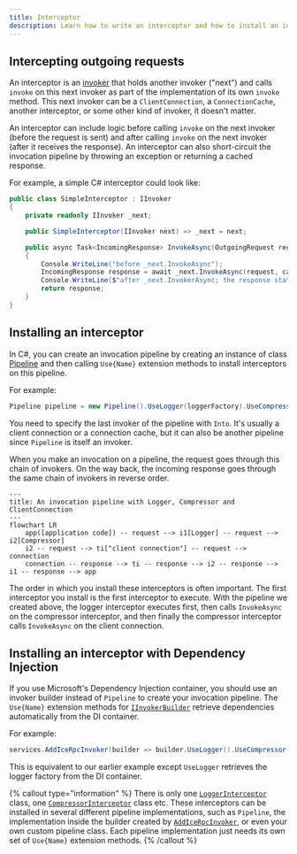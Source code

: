 ```yaml
---
title: Interceptor
description: Learn how to write an interceptor and how to install an interceptor in your invocation pipeline.
---
```


## Intercepting outgoing requests

An interceptor is an [invoker](../invocation-pipeline#the-invoker-abstraction) that holds another invoker ("next") and
calls `invoke` on this next invoker as part of the implementation of its own `invoke` method. This next invoker can be
 a `ClientConnection`, a `ConnectionCache`, another interceptor, or some other kind of invoker, it doesn't matter.

An interceptor can include logic before calling `invoke` on the next invoker (before the request is sent) and after
calling `invoke` on the next invoker (after it receives the response). An interceptor can also short-circuit the
invocation pipeline by throwing an exception or returning a cached response.

For example, a simple C# interceptor could look like:

```csharp
public class SimpleInterceptor : IInvoker
{
    private readonly IInvoker _next;

    public SimpleInterceptor(IInvoker next) => _next = next;

    public async Task<IncomingResponse> InvokeAsync(OutgoingRequest request, CancellationToken cancellationToken)
    {
        Console.WriteLine("before _next.InvokeAsync");
        IncomingResponse response = await _next.InvokeAsync(request, cancellationToken);
        Console.WriteLine($"after _next.InvokerAsync; the response status code is {response.StatusCode}");
        return response;
    }
}
```

## Installing an interceptor

In C#, you can create an invocation pipeline by creating an instance of class [Pipeline][csharp-pipeline] and then
calling `Use{Name}` extension methods to install interceptors on this pipeline.

For example:

```csharp
Pipeline pipeline = new Pipeline().UseLogger(loggerFactory).UseCompressor().Into(clientConnection);
```

You need to specify the last invoker of the pipeline with `Into`. It's usually a client connection or a connection
cache, but it can also be another pipeline since `Pipeline` is itself an invoker.

When you make an invocation on a pipeline, the request goes through this chain of invokers. On the way back, the
incoming response goes through the same chain of invokers in reverse order.

```mermaid
---
title: An invocation pipeline with Logger, Compressor and ClientConnection
---
flowchart LR
    app([application code]) -- request --> i1[Logger] -- request --> i2[Compressor]
    i2 -- request --> ti["client connection"] -- request --> connection
    connection -- response --> ti -- response --> i2 -- response --> i1 -- response --> app
```

The order in which you install these interceptors is often important. The first interceptor you install is the first
interceptor to execute. With the pipeline we created above, the logger interceptor executes first, then calls
`InvokeAsync` on the compressor interceptor, and then finally the compressor interceptor calls `InvokeAsync` on the
client connection.

## Installing an interceptor with Dependency Injection

If you use Microsoft's Dependency Injection container, you should use an invoker builder instead of `Pipeline` to
create your invocation pipeline. The `Use{Name}` extension methods for [`IInvokerBuilder`][invoker-builder]
retrieve dependencies automatically from the DI container.

For example:

```csharp
services.AddIceRpcInvoker(builder => builder.UseLogger().UseCompressor().Into<ClientConnection>())
```

This is equivalent to our earlier example except `UseLogger` retrieves the logger factory from the DI container.

{% callout type="information" %}
There is only one [`LoggerInterceptor`][logger-interceptor] class, one [`CompressorInterceptor`][compressor-interceptor]
class etc. These interceptors can be installed in several different pipeline implementations, such as `Pipeline`, the
implementation inside the builder created by [`AddIceRpcInvoker`][add-icerpc-invoker], or even your own custom pipeline
class. Each pipeline implementation just needs its own set of `Use{Name}` extension methods.
{% /callout %}

[add-icerpc-invoker]: csharp:IceRpc.Extensions.DependencyInjection.ServerServiceCollectionExtensions
[compressor-interceptor]: csharp:IceRpc.Compressor.CompressorInterceptor
[csharp-pipeline]: csharp:IceRpc.Pipeline
[invoker-builder]: csharp:IceRpc.Extensions.DependencyInjection.IInvokerBuilder
[logger-interceptor]: csharp:IceRpc.Logger.LoggerInterceptor
